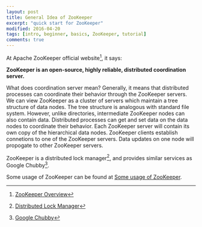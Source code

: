```yaml
---
layout: post
title: General Idea of ZooKeeper
excerpt: "quick start for ZooKeeper"
modified: 2016-04-20
tags: [intro, beginner, basics, ZooKeeper, tutorial]
comments: true
---
```


At Apache ZooKeeper official website[^1], it says:

**ZooKeeper is an open-source, highly reliable, distributed coordination server.** 

What does coordination server mean? Generally, it means that distributed processes can coordinate their behavior through the ZooKeeper servers. We can view ZooKeeper as a cluster of servers which maintain a tree structure of data nodes. The tree structure is analogous with standard file system. However, unlike directories, intermediate ZooKeeper nodes can also contain data. Distributed processes can get and set data on the data nodes to coordinate their behavior. Each ZooKeeper server will contain its own copy of the hierarchical data nodes. ZooKeeper clients establish connetions to one of the ZooKeeper servers. Data updates on one node will propogate to other ZooKeeper servers.

ZooKeeper is a distributed lock manager[^2], and provides similar services as Google Chubby[^3].

Some usage of ZooKeeper can be found at [Some usage of ZooKeeper](https://zookeeper.apache.org/doc/r3.5.0-alpha/recipes.html).

[^1]: [ZooKeeper Overview](http://zookeeper.apache.org/doc/trunk/zookeeperOver.html)
[^2]: [Distributed Lock Manager](https://en.wikipedia.org/wiki/Distributed_lock_manager)
[^3]: [Google Chubby](http://research.google.com/archive/chubby.html)
